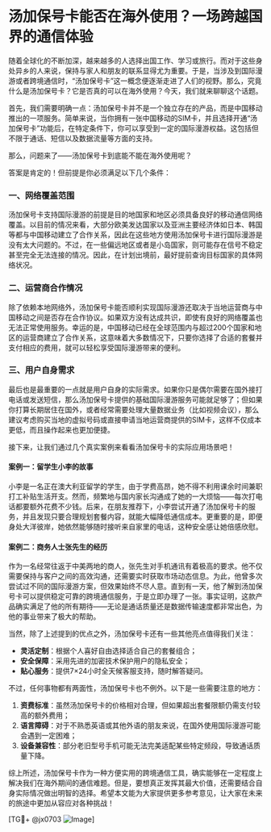 # 汤加保号卡能否在海外使用？一场跨越国界的通信体验

随着全球化的不断加深，越来越多的人选择出国工作、学习或旅行。而对于这些身处异乡的人来说，保持与家人和朋友的联系显得尤为重要。于是，当涉及到国际漫游或者跨境通信时，“汤加保号卡”这一概念便逐渐走进了人们的视野。那么，究竟什么是汤加保号卡？它是否真的可以在海外使用？今天，我们就来聊聊这个话题。

首先，我们需要明确一点：汤加保号卡并不是一个独立存在的产品，而是中国移动推出的一项服务。简单来说，当你拥有一张中国移动的SIM卡，并且选择开通“汤加保号卡”功能后，在特定条件下，你可以享受到一定的国际漫游权益。这包括但不限于通话、短信以及数据流量等方面的支持。

那么，问题来了——汤加保号卡到底能不能在海外使用呢？

答案是肯定的！但前提是你必须满足以下几个条件：

### 一、网络覆盖范围
汤加保号卡支持国际漫游的前提是目的地国家和地区必须具备良好的移动通信网络覆盖。以目前的情况来看，大部分欧美发达国家以及亚洲主要经济体如日本、韩国等都与中国移动建立了合作关系，因此在这些地方使用汤加保号卡进行国际漫游是没有太大问题的。不过，在一些偏远地区或者是小岛国家，则可能存在信号不稳定甚至完全无法连接的情况。因此，在计划出境前，最好提前查询目标国家的具体网络状况。

### 二、运营商合作情况
除了依赖本地网络外，汤加保号卡能否顺利实现国际漫游还取决于当地运营商与中国移动之间是否存在合作协议。如果双方没有达成共识，即使有良好的网络覆盖也无法正常使用服务。幸运的是，中国移动已经在全球范围内与超过200个国家和地区的运营商建立了合作关系，这意味着大多数情况下，只要你选择了合适的套餐并支付相应的费用，就可以轻松享受国际漫游带来的便利。

### 三、用户自身需求
最后也是最重要的一点就是用户自身的实际需求。如果你只是偶尔需要在国外接打电话或发送短信，那么汤加保号卡提供的基础国际漫游服务可能就足够了；但如果你打算长期居住在国外，或者经常需要处理大量数据业务（比如视频会议），那么建议考虑购买当地的虚拟号码或直接申请当地运营商提供的SIM卡，这样不仅成本更低，而且操作起来也更加便捷。

接下来，让我们通过几个真实案例来看看汤加保号卡的实际应用场景吧！

#### 案例一：留学生小李的故事
小李是一名正在澳大利亚留学的学生，由于学费高昂，她不得不利用课余时间兼职打工补贴生活开支。然而，频繁地与国内家长沟通成了她的一大烦恼——每次打电话都要额外花费不少钱。后来，在朋友推荐下，小李尝试开通了汤加保号卡的服务，并且发现只要合理规划套餐内容，就能大幅降低通信成本。更重要的是，即便身处大洋彼岸，她依然能够随时接听来自家里的电话，这种安全感让她倍感欣慰。

#### 案例二：商务人士张先生的经历
作为一名经常往返于中美两地的商人，张先生对手机通讯有着极高的要求。他不仅需要保持与客户之间的高效沟通，还需要实时获取市场动态信息。为此，他曾多次尝试过不同的国际漫游方案，但效果始终不尽人意。直到有一天，他了解到汤加保号卡可以提供稳定可靠的跨境通信服务，于是立即办理了一张。事实证明，这款产品确实满足了他的所有期待——无论是通话质量还是数据传输速度都非常出色，为他的事业带来了极大的帮助。

当然，除了上述提到的优点之外，汤加保号卡还有一些其他亮点值得我们关注：

- **灵活定制**：根据个人喜好自由选择适合自己的套餐组合；
- **安全保障**：采用先进的加密技术保护用户的隐私安全；
- **贴心服务**：提供7×24小时全天候客服支持，随时解答疑问。

不过，任何事物都有两面性，汤加保号卡也不例外。以下是一些需要注意的地方：

1. **资费标准**：虽然汤加保号卡的价格相对合理，但如果超出套餐限额仍需支付较高的额外费用；
2. **语言障碍**：对于不熟悉英语或其他外语的朋友来说，在国外使用国际漫游可能会遇到一定困难；
3. **设备兼容性**：部分老旧型号手机可能无法完美适配某些特定频段，导致通话质量下降。

综上所述，汤加保号卡作为一种方便实用的跨境通信工具，确实能够在一定程度上解决我们在海外期间的通信难题。但是，要想真正发挥其最大价值，还需要结合自身实际情况做出明智的选择。希望本文能为大家提供更多参考意见，让大家在未来的旅途中更加从容应对各种挑战！

[TG💪+ @jx0703 ![Image](https://github.com/user-attachments/assets/dbca1d08-cadb-493c-b0ec-ad6f7a83f270)]